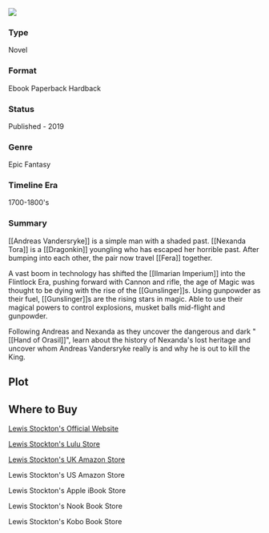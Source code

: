 [![](https://static.wikia.nocookie.net/fera-world/images/0/0d/The_Man_Who_Would_Be_King_Cover.png/revision/latest/scale-to-width-down/333?cb=20190905141643)](https://static.wikia.nocookie.net/fera-world/images/0/0d/The_Man_Who_Would_Be_King_Cover.png/revision/latest?cb=20190905141643)
### Type
Novel

### Format
Ebook
Paperback
Hardback

### Status
Published - 2019

### Genre
Epic Fantasy

### Timeline Era
1700-1800's

### Summary

[[Andreas Vandersryke]] is a simple man with a shaded past. [[Nexanda Tora]] is a [[Dragonkin]] youngling who has escaped her horrible past. After bumping into each other, the pair now travel [[Fera]] together.

A vast boom in technology has shifted the [[Ilmarian Imperium]] into the Flintlock Era, pushing forward with Cannon and rifle, the age of Magic was thought to be dying with the rise of the [[Gunslinger]]s. Using gunpowder as their fuel, [[Gunslinger]]s are the rising stars in magic. Able to use their magical powers to control explosions, musket balls mid-flight and gunpowder.

Following Andreas and Nexanda as they uncover the dangerous and dark "[[Hand of Orasil]]", learn about the history of Nexanda's lost heritage and uncover whom Andreas Vandersryke really is and why he is out to kill the King.


## Plot

## Where to Buy

[Lewis Stockton's Official Website](https://www.lewisstockton.com/store)

[Lewis Stockton's Lulu Store](http://www.lulu.com/shop/lewis-stockton/the-man-who-would-be-king/hardcover/product-24155804.html)

[Lewis Stockton's UK Amazon Store](https://www.amazon.co.uk/gp/product/B07V4NV5FY/ref=dbs_a_def_rwt_bibl_vppi_i3)

Lewis Stockton's US Amazon Store

Lewis Stockton's Apple iBook Store

Lewis Stockton's Nook Book Store

Lewis Stockton's Kobo Book Store